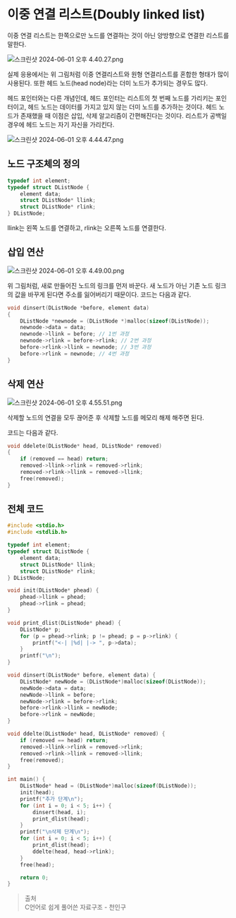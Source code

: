 # 이중 연결 리스트(Doubly linked list)
이중 연결 리스트는 한쪽으로만 노드를 연결하는 것이 아닌 양방향으로 연결한 리스트를 말한다.

![스크린샷 2024-06-01 오후 4.40.27.png](https://prod-files-secure.s3.us-west-2.amazonaws.com/2dc74460-4ede-4a5d-9579-c522927d06a7/95b8d7e9-e98f-4ef0-a108-1d5933b49646/%E1%84%89%E1%85%B3%E1%84%8F%E1%85%B3%E1%84%85%E1%85%B5%E1%86%AB%E1%84%89%E1%85%A3%E1%86%BA_2024-06-01_%E1%84%8B%E1%85%A9%E1%84%92%E1%85%AE_4.40.27.png)

실제 응용에서는 위 그림처럼 이중 연결리스트와 원형 연결리스트를 혼합한 형태가 많이 사용된다. 또한 헤드 노드(head node)라는 더미 노드가 추가되는 경우도 많다.

헤드 포인터와는 다른 개념인데, 헤드 포인터는 리스트의 첫 번째 노드를 가리키는 포인터이고, 헤드 노드는 데이터를 가지고 있지 않는 더미 노드를 추가하는 것이다. 헤드 노드가 존재했을 때 이점은 삽입, 삭제 알고리즘이 간편해진다는 것이다. 리스트가 공백일 경우에 헤드 노드는 자기 자신을 가리킨다.

![스크린샷 2024-06-01 오후 4.44.47.png](https://prod-files-secure.s3.us-west-2.amazonaws.com/2dc74460-4ede-4a5d-9579-c522927d06a7/4aaefa1b-f119-49ba-930d-c8674edf91ec/%E1%84%89%E1%85%B3%E1%84%8F%E1%85%B3%E1%84%85%E1%85%B5%E1%86%AB%E1%84%89%E1%85%A3%E1%86%BA_2024-06-01_%E1%84%8B%E1%85%A9%E1%84%92%E1%85%AE_4.44.47.png)

## 노드 구조체의 정의

```cpp
typedef int element;
typedef struct DListNode {
	element data;
	struct DListNode* llink;
	struct DListNode* rlink;
} DListNode;
```

llink는 왼쪽 노드를 연결하고, rlink는 오른쪽 노드를 연결한다.

## 삽입 연산

![스크린샷 2024-06-01 오후 4.49.00.png](https://prod-files-secure.s3.us-west-2.amazonaws.com/2dc74460-4ede-4a5d-9579-c522927d06a7/a6c93699-3827-4205-aa12-cbd48a4fdd22/%E1%84%89%E1%85%B3%E1%84%8F%E1%85%B3%E1%84%85%E1%85%B5%E1%86%AB%E1%84%89%E1%85%A3%E1%86%BA_2024-06-01_%E1%84%8B%E1%85%A9%E1%84%92%E1%85%AE_4.49.00.png)

위 그림처럼, 새로 만들어진 노드의 링크를 먼저 바꾼다. 새 노드가 아닌 기존 노드 링크의 값을 바꾸게 된다면 주소를 잃어버리기 때문이다. 코드는 다음과 같다.

```cpp
void dinsert(DListNode *before, element data)
{
	DListNode *newnode = (DListNode *)malloc(sizeof(DListNode));
	newnode->data = data;
	newnode->llink = before; // 1번 과정
	newnode->rlink = before->rlink; // 2번 과정
	before->rlink->llink = newnode; // 3번 과정
	before->rlink = newnode; // 4번 과정
}
```

## 삭제 연산

![스크린샷 2024-06-01 오후 4.55.51.png](https://prod-files-secure.s3.us-west-2.amazonaws.com/2dc74460-4ede-4a5d-9579-c522927d06a7/23df406b-21f0-4bbd-9add-3a81e03cdd66/%E1%84%89%E1%85%B3%E1%84%8F%E1%85%B3%E1%84%85%E1%85%B5%E1%86%AB%E1%84%89%E1%85%A3%E1%86%BA_2024-06-01_%E1%84%8B%E1%85%A9%E1%84%92%E1%85%AE_4.55.51.png)

삭제할 노드의 연결을 모두 끊어준 후 삭제할 노드를 메모리 해제 해주면 된다. 

코드는 다음과 같다.

```cpp
void ddelete(DListNode* head, DListNode* removed)
{
	if (removed == head) return;
	removed->llink->rlink = removed->rlink;
	removed->rlink->llink = removed->llink;
	free(removed);
}
```

## 전체 코드

```cpp
#include <stdio.h>
#include <stdlib.h>

typedef int element;
typedef struct DListNode {
	element data;
	struct DListNode* llink;
	struct DListNode* rlink;
} DListNode;

void init(DListNode* phead) {
	phead->llink = phead;
	phead->rlink = phead;
}

void print_dlist(DListNode* phead) {
	DListNode* p;
	for (p = phead->rlink; p != phead; p = p->rlink) {
		printf("<-| |%d| |-> ", p->data);
	}
	printf("\n");
}

void dinsert(DListNode* before, element data) {
	DListNode* newNode = (DListNode*)malloc(sizeof(DListNode));
	newNode->data = data;
	newNode->llink = before;
	newNode->rlink = before->rlink;
	before->rlink->llink = newNode;
	before->rlink = newNode;
}

void ddelte(DListNode* head, DListNode* removed) {
	if (removed == head) return;
	removed->llink->rlink = removed->rlink;
	removed->rlink->llink = removed->llink;
	free(removed);
}

int main() {
	DListNode* head = (DListNode*)malloc(sizeof(DListNode));
	init(head);
	printf("추가 단계\n");
	for (int i = 0; i < 5; i++) {
		dinsert(head, i);
		print_dlist(head);
	}
	printf("\n삭제 단계\n");
	for (int i = 0; i < 5; i++) {
		print_dlist(head);
		ddelte(head, head->rlink);
	}
	free(head);

	return 0;
}
```

> 출처   
C언어로 쉽게 풀어쓴 자료구조 - 천인구
>